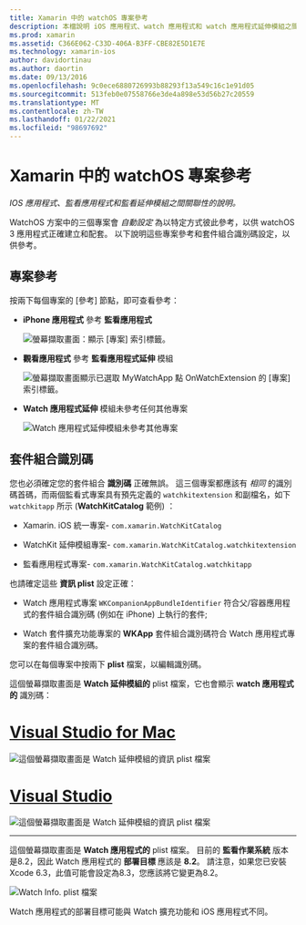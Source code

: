 ```yaml
---
title: Xamarin 中的 watchOS 專案參考
description: 本檔說明 iOS 應用程式、watch 應用程式和 watch 應用程式延伸模組之間的關聯性。 它會討論專案參考和套件組合識別碼。
ms.prod: xamarin
ms.assetid: C366E062-C33D-406A-B3FF-CBE82E5D1E7E
ms.technology: xamarin-ios
author: davidortinau
ms.author: daortin
ms.date: 09/13/2016
ms.openlocfilehash: 9c0ece6880726993b88293f13a549c16c1e91d05
ms.sourcegitcommit: 513feb0e07558766e3de4a898e53d56b27c20559
ms.translationtype: MT
ms.contentlocale: zh-TW
ms.lasthandoff: 01/22/2021
ms.locfileid: "98697692"
---
```

# <a name="watchos-project-references-in-xamarin"></a>Xamarin 中的 watchOS 專案參考

_IOS 應用程式、監看應用程式和監看延伸模組之間關聯性的說明。_

WatchOS 方案中的三個專案會 *自動設定* 為以特定方式彼此參考，以供 watchOS 3 應用程式正確建立和配套。 以下說明這些專案參考和套件組合識別碼設定，以供參考。

## <a name="project-references"></a>專案參考

按兩下每個專案的 [參考] 節點，即可查看參考：

- **iPhone 應用程式** 參考 **監看應用程式**

  ![螢幕擷取畫面：顯示 [專案] 索引標籤。](project-references-images/catalog-reference1.png)

- **觀看應用程式** 參考 **監看應用程式延伸** 模組

  ![螢幕擷取畫面顯示已選取 MyWatchApp 點 OnWatchExtension 的 [專案] 索引標籤。](project-references-images/catalog-reference2.png)

- **Watch 應用程式延伸** 模組未參考任何其他專案

  ![Watch 應用程式延伸模組未參考其他專案](project-references-images/catalog-reference3.png)

## <a name="bundle-identifiers"></a>套件組合識別碼

您也必須確定您的套件組合 **識別碼** 正確無誤。
這三個專案都應該有 *相同* 的識別碼首碼，而兩個監看式專案具有預先定義的 `watchkitextension` 和副檔名，如下 `watchkitapp` 所示 (**WatchKitCatalog** 範例) ：

- Xamarin. iOS 統一專案- `com.xamarin.WatchKitCatalog`

- WatchKit 延伸模組專案- `com.xamarin.WatchKitCatalog.watchkitextension`

- 監看應用程式專案- `com.xamarin.WatchKitCatalog.watchkitapp`

也請確定這些 **資訊 plist** 設定正確：

- Watch 應用程式專案 `WKCompanionAppBundleIdentifier` 符合父/容器應用程式的套件組合識別碼 (例如在 iPhone) 上執行的套件;

- Watch 套件擴充功能專案的 **WKApp** 套件組合識別碼符合 Watch 應用程式專案的套件組合識別碼。

您可以在每個專案中按兩下 **plist** 檔案，以編輯識別碼。

這個螢幕擷取畫面是 **Watch 延伸模組的** plist 檔案，它也會顯示 **watch 應用程式的** 識別碼：

# <a name="visual-studio-for-mac"></a>[Visual Studio for Mac](#tab/macos)

![這個螢幕擷取畫面是 Watch 延伸模組的資訊 plist 檔案](project-references-images/infoplist-extension.png)

# <a name="visual-studio"></a>[Visual Studio](#tab/windows)

![這個螢幕擷取畫面是 Watch 延伸模組的資訊 plist 檔案](project-references-images/infoplist-extension-vs.png)

-----

這個螢幕擷取畫面是 **Watch 應用程式的** plist 檔案。
目前的 **監看作業系統** 版本是8.2，因此 Watch 應用程式的 **部署目標** 應該是 **8.2**。 請注意，如果您已安裝 Xcode 6.3，此值可能會設定為8.3，您應該將它變更為8.2。

![Watch Info. plist 檔案](project-references-images/infoplist-watchapp.png)

Watch 應用程式的部署目標可能與 Watch 擴充功能和 iOS 應用程式不同。
